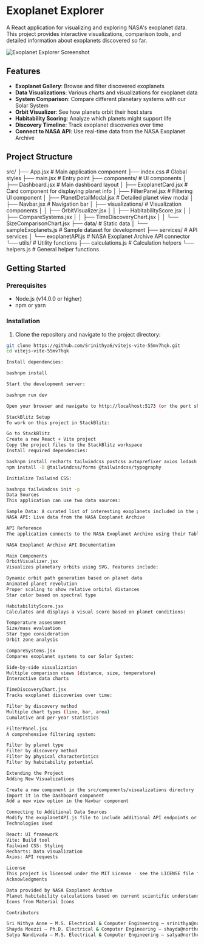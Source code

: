 # Exoplanet Explorer

A React application for visualizing and exploring NASA's exoplanet data. This project provides interactive visualizations, comparison tools, and detailed information about exoplanets discovered so far.

![Exoplanet Explorer Screenshot](https://api.placeholder.com/900/500)

## Features

- **Exoplanet Gallery**: Browse and filter discovered exoplanets
- **Data Visualizations**: Various charts and visualizations for exoplanet data
- **System Comparison**: Compare different planetary systems with our Solar System
- **Orbit Visualizer**: See how planets orbit their host stars
- **Habitability Scoring**: Analyze which planets might support life
- **Discovery Timeline**: Track exoplanet discoveries over time
- **Connect to NASA API**: Use real-time data from the NASA Exoplanet Archive

## Project Structure
src/
├── App.jsx                # Main application component
├── index.css              # Global styles
├── main.jsx               # Entry point
├── components/            # UI components
│   ├── Dashboard.jsx      # Main dashboard layout
│   ├── ExoplanetCard.jsx  # Card component for displaying planet info
│   ├── FilterPanel.jsx    # Filtering UI component
│   ├── PlanetDetailModal.jsx # Detailed planet view modal
│   ├── Navbar.jsx         # Navigation bar
│   ├── visualizations/    # Visualization components
│   │   ├── OrbitVisualizer.jsx
│   │   ├── HabitabilityScore.jsx
│   │   ├── CompareSystems.jsx
│   │   ├── TimeDiscoveryChart.jsx
│   │   └── SizeComparisonChart.jsx
├── data/                  # Static data
│   └── sampleExoplanets.js # Sample dataset for development
├── services/              # API services
│   └── exoplanetAPI.js    # NASA Exoplanet Archive API connector
└── utils/                 # Utility functions
├── calculations.js    # Calculation helpers
└── helpers.js         # General helper functions

## Getting Started

### Prerequisites

- Node.js (v14.0.0 or higher)
- npm or yarn

### Installation

1. Clone the repository and navigate to the project directory:

```bash
git clone https://github.com/Srinithya6/vitejs-vite-55mv7hqk.git
cd vitejs-vite-55mv7hqk

Install dependencies:

bashnpm install

Start the development server:

bashnpm run dev

Open your browser and navigate to http://localhost:5173 (or the port shown in your terminal)

StackBlitz Setup
To work on this project in StackBlitz:

Go to StackBlitz
Create a new React + Vite project
Copy the project files to the StackBlitz workspace
Install required dependencies:

bashnpm install recharts tailwindcss postcss autoprefixer axios lodash
npm install -D @tailwindcss/forms @tailwindcss/typography

Initialize Tailwind CSS:

bashnpx tailwindcss init -p
Data Sources
This application can use two data sources:

Sample Data: A curated list of interesting exoplanets included in the project
NASA API: Live data from the NASA Exoplanet Archive

API Reference
The application connects to the NASA Exoplanet Archive using their Table Access Protocol (TAP) service. Documentation is available at:

NASA Exoplanet Archive API Documentation

Main Components
OrbitVisualizer.jsx
Visualizes planetary orbits using SVG. Features include:

Dynamic orbit path generation based on planet data
Animated planet revolution
Proper scaling to show relative orbital distances
Star color based on spectral type

HabitabilityScore.jsx
Calculates and displays a visual score based on planet conditions:

Temperature assessment
Size/mass evaluation
Star type consideration
Orbit zone analysis

CompareSystems.jsx
Compares exoplanet systems to our Solar System:

Side-by-side visualization
Multiple comparison views (distance, size, temperature)
Interactive data charts

TimeDiscoveryChart.jsx
Tracks exoplanet discoveries over time:

Filter by discovery method
Multiple chart types (line, bar, area)
Cumulative and per-year statistics

FilterPanel.jsx
A comprehensive filtering system:

Filter by planet type
Filter by discovery method
Filter by physical characteristics
Filter by habitability potential

Extending the Project
Adding New Visualizations

Create a new component in the src/components/visualizations directory
Import it in the Dashboard component
Add a new view option in the Navbar component

Connecting to Additional Data Sources
Modify the exoplanetAPI.js file to include additional API endpoints or data sources.
Technologies Used

React: UI framework
Vite: Build tool
Tailwind CSS: Styling
Recharts: Data visualization
Axios: API requests

License
This project is licensed under the MIT License - see the LICENSE file for details.
Acknowledgments

Data provided by NASA Exoplanet Archive
Planet habitability calculations based on current scientific understanding
Icons from Material Icons

Contributors

Sri Nithya Anne – M.S. Electrical & Computer Engineering – srinithya@northeastern.edu
Shayda Moezzi – Ph.D. Electrical & Computer Engineering – shayda@northeastern.edu
Satya Nandivada – M.S. Electrical & Computer Engineering – satya@northeastern.edu
